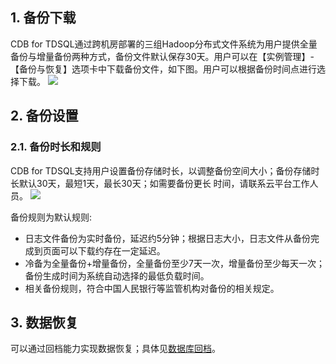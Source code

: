 ## 1. 备份下载
CDB for TDSQL通过跨机房部署的三组Hadoop分布式文件系统为用户提供全量备份与增量备份两种方式，备份文件默认保存30天。用户可以在【实例管理】-【备份与恢复】选项卡中下载备份文件，如下图。用户可以根据备份时间点进行选择下载。
![](//mccdn.qcloud.com/img568a2e3f345ee.jpg)

## 2. 备份设置
### 2.1. 备份时长和规则
CDB for TDSQL支持用户设置备份存储时长，以调整备份空间大小；备份存储时长默认30天，最短1天，最长30天；如需要备份更长
时间，请联系云平台工作人员。
![](//mccdn.qcloud.com/img568a2ead5818f.png)

备份规则为默认规则:
- 日志文件备份为实时备份，延迟约5分钟；根据日志大小，日志文件从备份完成到页面可以下载约存在一定延迟。
- 冷备为全量备份+增量备份，全量备份至少7天一次，增量备份至少每天一次；备份生成时间为系统自动选择的最低负载时间。
- 相关备份规则，符合中国人民银行等监管机构对备份的相关规定。

## 3. 数据恢复
可以通过回档能力实现数据恢复；具体见[数据库回档](/doc/product/237/%E6%95%B0%E6%8D%AE%E5%BA%93%E5%9B%9E%E6%A1%A3)。
